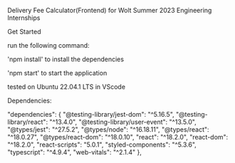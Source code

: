 Delivery Fee Calculator(Frontend) for Wolt Summer 2023 Engineering Internships

Get Started

run the following command:

'npm install' to install the dependencies

'npm start' to start the application

tested on Ubuntu 22.04.1 LTS in VScode

Dependencies:

"dependencies": {
    "@testing-library/jest-dom": "^5.16.5",
    "@testing-library/react": "^13.4.0",
    "@testing-library/user-event": "^13.5.0",
    "@types/jest": "^27.5.2",
    "@types/node": "^16.18.11",
    "@types/react": "^18.0.27",
    "@types/react-dom": "^18.0.10",
    "react": "^18.2.0",
    "react-dom": "^18.2.0",
    "react-scripts": "5.0.1",
    "styled-components": "^5.3.6",
    "typescript": "^4.9.4",
    "web-vitals": "^2.1.4"
  },